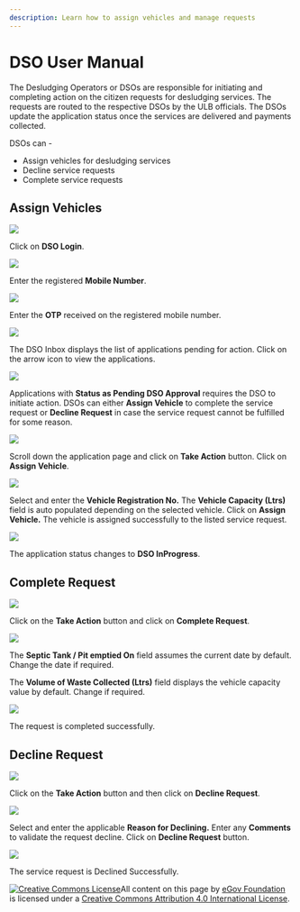 ```yaml
---
description: Learn how to assign vehicles and manage requests
---
```


# DSO User Manual

The Desludging Operators or DSOs are responsible for initiating and completing action on the citizen requests for desludging services. The requests are routed to the respective DSOs by the ULB officials. The DSOs update the application status once the services are delivered and payments collected.

DSOs can -

* Assign vehicles for desludging services
* Decline service requests
* Complete service requests

## Assign Vehicles

![](../../../.gitbook/assets/dso-l1%20%281%29.png)

Click on **DSO Login**.

![](../../../.gitbook/assets/dso-l2.png)

Enter the registered **Mobile Number**.

![](../../../.gitbook/assets/dso-l3.png)

Enter the **OTP** received on the registered mobile number.

![](../../../.gitbook/assets/dso7.png)

The DSO Inbox displays the list of applications pending for action. Click on the arrow icon to view the applications.

![](../../../.gitbook/assets/dso9%20%281%29.png)

Applications with **Status as Pending DSO Approval** requires the DSO to initiate action. DSOs can either **Assign Vehicle** to complete the service request or **Decline Request** in case the service request cannot be fulfilled for some reason.

![](../../../.gitbook/assets/dso11.png)

Scroll down the application page and click on **Take Action** button. Click on **Assign Vehicle**.

![](../../../.gitbook/assets/dso-assign.png)

Select and enter the **Vehicle Registration No.** The **Vehicle Capacity \(Ltrs\)** field is auto populated depending on the selected vehicle. Click on **Assign Vehicle.** The vehicle is assigned successfully to the listed service request.

![](../../../.gitbook/assets/dso-assign1.png)

The application status changes to **DSO InProgress**.

## Complete Request

![](../../../.gitbook/assets/dso-completer1%20%281%29.png)

Click on the **Take Action** button and click on **Complete Request**.

![](../../../.gitbook/assets/dso14.png)

The **Septic Tank / Pit emptied On** field assumes the current date by default. Change the date if required.

The **Volume of Waste Collected \(Ltrs\)** field displays the vehicle capacity value by default. Change if required.

![](../../../.gitbook/assets/dso-req1%20%281%29.png)

The request is completed successfully.

## Decline Request

![](../../../.gitbook/assets/image%20%28103%29.png)

Click on the **Take Action** button and then click on **Decline Request**.

![](../../../.gitbook/assets/dso12%20%281%29.png)

Select and enter the applicable **Reason for Declining.** Enter any **Comments** to validate the request decline. Click on **Decline Request** button.

![](../../../.gitbook/assets/dso15.png)

The service request is Declined Successfully.

[![Creative Commons License](https://i.creativecommons.org/l/by/4.0/80x15.png)](http://creativecommons.org/licenses/by/4.0/)All content on this page by [eGov Foundation ](https://egov.org.in/)is licensed under a [Creative Commons Attribution 4.0 International License](http://creativecommons.org/licenses/by/4.0/).


